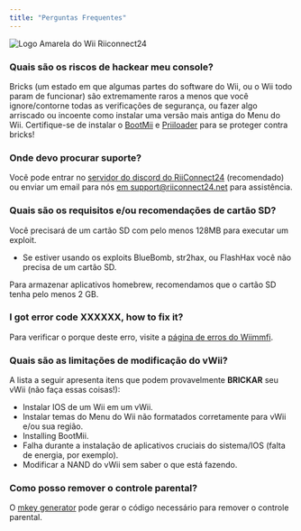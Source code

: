 ```yaml
---
title: "Perguntas Frequentes"
---
```


![Logo Amarela do Wii Riiconnect24](/images/Wii_Yellow_Gray.jpg)

### Quais são os riscos de hackear meu console?
Bricks (um estado em que algumas partes do software do Wii, ou o Wii todo param de funcionar) são extremamente raros a menos que você ignore/contorne todas as verificações de segurança, ou fazer algo arriscado ou incoente como instalar uma versão mais antiga do Menu do Wii. Certifique-se de instalar o [BootMii](bootmii) e [Priiloader](priiloader) para se proteger contra bricks!

### Onde devo procurar suporte?
Você pode entrar no [servidor do discord do RiiConnect24](https://discord.gg/rc24) (recomendado) ou enviar um email para nós [em support@riiconnect24.net](mailto:support@riiconnect24.net) para assistência.

### Quais são os requisitos e/ou recomendações de cartão SD?
Você precisará de um cartão SD com pelo menos 128MB para executar um exploit.

- Se estiver usando os exploits BlueBomb, str2hax, ou FlashHax você não precisa de um cartão SD.

Para armazenar aplicativos homebrew, recomendamos que o cartão SD tenha pelo menos 2 GB.

### I got error code XXXXXX, how to fix it?
Para verificar o porque deste erro, visite a [página de erros do Wiimmfi](https://wiimmfi.de/error).

### Quais são as limitações de modificação do vWii?
A lista a seguir apresenta itens que podem provavelmente **BRICKAR** seu vWii (não faça essas coisas!):
* Instalar IOS de um Wii em um vWii.
* Instalar temas do Menu do Wii não formatados corretamente para vWii e/ou sua região.
* Installing BootMii.
* Falha durante a instalação de aplicativos cruciais do sistema/IOS (falta de energia, por exemplo).
* Modificar a NAND do vWii sem saber o que está fazendo.

### Como posso remover o controle parental?
O [mkey generator](https://mkey.salthax.org) pode gerar o código necessário para remover o controle parental.

